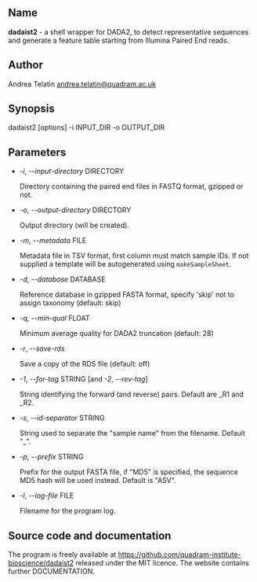 ## Name
**dadaist2** - a shell wrapper for DADA2, to detect representative sequences and generate
a feature table starting from Illumina Paired End reads.

## Author
Andrea Telatin <andrea.telatin@quadram.ac.uk>

## Synopsis
dadaist2 \[options\] -i INPUT\_DIR -o OUTPUT\_DIR

## Parameters
- _-i_, _--input-directory_ DIRECTORY

    Directory containing the paired end files in FASTQ format, gzipped or not.

- _-o_, _--output-directory_ DIRECTORY

    Output directory (will be created).

- _-m_, _--metadata_ FILE

    Metadata file in TSV format, first column must match sample IDs. If not supplied
    a template will be autogenerated using `makeSampleSheet`.

- _-d_, _--database_ DATABASE

    Reference database in gzipped FASTA format, specify 'skip' not to assign
    taxonomy (default: skip)

- _-q_, _--min-qual_ FLOAT

    Minimum average quality for DADA2 truncation (default: 28)

- _-r_, _--save-rds_

    Save a copy of the RDS file (default: off)

- _-1_, _--for-tag_ STRING \[and _-2_, _--rev-tag_\]

    String identifying the forward (and reverse) pairs. Default are \_R1 and \_R2.

- _-s_, _--id-separator_ STRING

    String used to separate the "sample name" from the filename. Default "\_".

- _-p_, _--prefix_ STRING

    Prefix for the output FASTA file, if "MD5" is specified, the sequence MD5 hash
    will be used instead. Default is "ASV".

- _-l_, _--log-file_ FILE

    Filename for the program log.

## Source code and documentation
The program is freely available at https://github.com/quadram-institute-bioscience/dadaist2
released under the MIT licence. The website contains further DOCUMENTATION.
